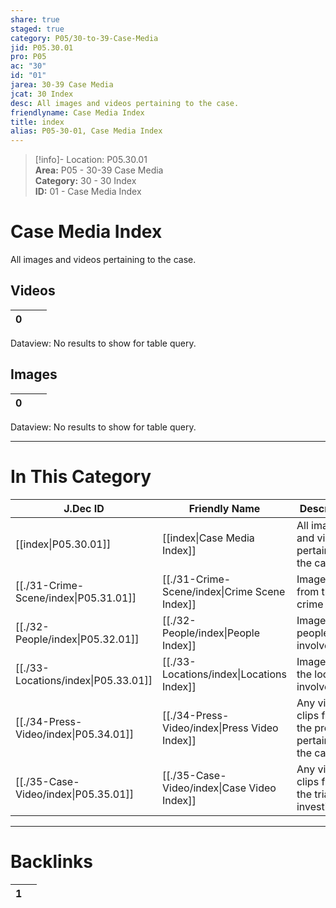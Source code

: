 ```yaml
---  
share: true  
staged: true  
category: P05/30-to-39-Case-Media  
jid: P05.30.01  
pro: P05  
ac: "30"  
id: "01"  
jarea: 30-39 Case Media  
jcat: 30 Index  
desc: All images and videos pertaining to the case.  
friendlyname: Case Media Index  
title: index  
alias: P05-30-01, Case Media Index  
---  
```

  
>[!info]- Location: P05.30.01  
>**Area:** P05 - 30-39 Case Media  
>**Category:** 30 - 30 Index  
>**ID:** 01 - Case Media Index  
  
# Case Media Index  
  
All images and videos pertaining to the case.  
  
## Videos   
  
<div><table class="dataview table-view-table"><thead class="table-view-thead"><tr class="table-view-tr-header"><th class="table-view-th"><span></span><span class="dataview small-text">0</span></th><th class="table-view-th"><span></span></th><th class="table-view-th"><span></span></th></tr></thead><tbody class="table-view-tbody"></tbody></table><div class="dataview dataview-error-box"><p class="dataview dataview-error-message">Dataview: No results to show for table query.</p></div></div>  
## Images   
  
<div><table class="dataview table-view-table"><thead class="table-view-thead"><tr class="table-view-tr-header"><th class="table-view-th"><span></span><span class="dataview small-text">0</span></th><th class="table-view-th"><span></span></th><th class="table-view-th"><span></span></th></tr></thead><tbody class="table-view-tbody"></tbody></table><div class="dataview dataview-error-box"><p class="dataview dataview-error-message">Dataview: No results to show for table query.</p></div></div>  
  
  
---  
# In This Category  
  
| J.Dec ID                                                                              | Friendly Name                                                                                 | Description                                            |  
| ------------------------------------------------------------------------------------- | --------------------------------------------------------------------------------------------- | ------------------------------------------------------ |  
| [[index\|P05.30.01]]                | [[index\|Case Media Index]]                 | All images and videos pertaining to the case.          |  
| [[./31-Crime-Scene/index\|P05.31.01]] | [[./31-Crime-Scene/index\|Crime Scene Index]] | Imagery from the crime scene.                          |  
| [[./32-People/index\|P05.32.01]]      | [[./32-People/index\|People Index]]           | Images of people involved.                             |  
| [[./33-Locations/index\|P05.33.01]]   | [[./33-Locations/index\|Locations Index]]     | Images of the locations involved.                      |  
| [[./34-Press-Video/index\|P05.34.01]] | [[./34-Press-Video/index\|Press Video Index]] | Any video clips from the press pertaining to the case. |  
| [[./35-Case-Video/index\|P05.35.01]]  | [[./35-Case-Video/index\|Case Video Index]]   | Any video clips from the trial or investigation.       |  
  
  
---  
# Backlinks  
<div><table class="dataview table-view-table"><thead class="table-view-thead"><tr class="table-view-tr-header"><th class="table-view-th"><span></span><span class="dataview small-text">1</span></th><th class="table-view-th"><span></span></th></tr></thead><tbody class="table-view-tbody"></tbody></table></div>
